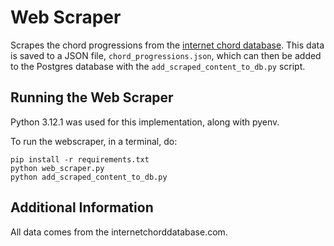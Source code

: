 # Web Scraper
Scrapes the chord progressions from the [internet chord database](https://internetchorddatabase.com/). This data is saved to a JSON file, `chord_progressions.json`, which can then be added to the Postgres database with the `add_scraped_content_to_db.py` script.

## Running the Web Scraper
Python 3.12.1 was used for this implementation, along with pyenv.

To run the webscraper, in a terminal, do:
```
pip install -r requirements.txt
python web_scraper.py
python add_scraped_content_to_db.py
```

## Additional Information
All data comes from the internetchorddatabase.com.